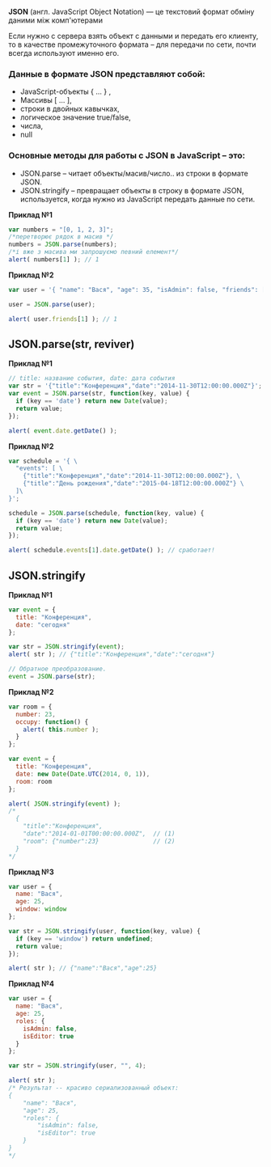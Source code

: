 **JSON** (англ. JavaScript Object Notation) — це текстовий формат обміну даними між комп'ютерами

 Если нужно с сервера взять объект с данными и передать его клиенту, то в качестве промежуточного формата – для передачи по сети, почти всегда используют именно его.

 ### Данные в формате JSON представляют собой:
 * JavaScript-объекты { ... } ,
 * Массивы [ ... ],
 * строки в двойных кавычках,
 * логическое значение true/false,
 * числа,
 * null

 ### Основные методы для работы с JSON в JavaScript – это:
 * JSON.parse – читает объекты/масив/число.. из строки в формате JSON.
 * JSON.stringify – превращает объекты в строку в формате JSON, используется, когда нужно из JavaScript передать данные по сети.

 **Приклад №1**
 ```js
 var numbers = "[0, 1, 2, 3]";
/*перетворює рядок в масив */
numbers = JSON.parse(numbers);
/*і вже з масива ми запрошуємо певний елемент*/
alert( numbers[1] ); // 1
```
 **Приклад №2**
```js
var user = '{ "name": "Вася", "age": 35, "isAdmin": false, "friends": [0,1,2,3] }';

user = JSON.parse(user);

alert( user.friends[1] ); // 1
```

## JSON.parse(str, reviver)
 **Приклад №1**
```js
// title: название события, date: дата события
var str = '{"title":"Конференция","date":"2014-11-30T12:00:00.000Z"}';
var event = JSON.parse(str, function(key, value) {
  if (key == 'date') return new Date(value);
  return value;
});

alert( event.date.getDate() );
```
 **Приклад №2**
```js
var schedule = '{ \
  "events": [ \
    {"title":"Конференция","date":"2014-11-30T12:00:00.000Z"}, \
    {"title":"День рождения","date":"2015-04-18T12:00:00.000Z"} \
  ]\
}';

schedule = JSON.parse(schedule, function(key, value) {
  if (key == 'date') return new Date(value);
  return value;
});

alert( schedule.events[1].date.getDate() ); // сработает!
```
##  JSON.stringify
 **Приклад №1**
```js
var event = {
  title: "Конференция",
  date: "сегодня"
};

var str = JSON.stringify(event);
alert( str ); // {"title":"Конференция","date":"сегодня"}

// Обратное преобразование.
event = JSON.parse(str);
```
 **Приклад №2**
```js
var room = {
  number: 23,
  occupy: function() {
    alert( this.number );
  }
};

var event = {
  title: "Конференция",
  date: new Date(Date.UTC(2014, 0, 1)),
  room: room
};

alert( JSON.stringify(event) );
/*
  {
    "title":"Конференция",
    "date":"2014-01-01T00:00:00.000Z",  // (1)
    "room": {"number":23}               // (2)
  }
*/
```
 **Приклад №3**
```js
var user = {
  name: "Вася",
  age: 25,
  window: window
};

var str = JSON.stringify(user, function(key, value) {
  if (key == 'window') return undefined;
  return value;
});

alert( str ); // {"name":"Вася","age":25}
```
 **Приклад №4**
```js
var user = {
  name: "Вася",
  age: 25,
  roles: {
    isAdmin: false,
    isEditor: true
  }
};

var str = JSON.stringify(user, "", 4);

alert( str );
/* Результат -- красиво сериализованный объект:
{
    "name": "Вася",
    "age": 25,
    "roles": {
        "isAdmin": false,
        "isEditor": true
    }
}
*/
```